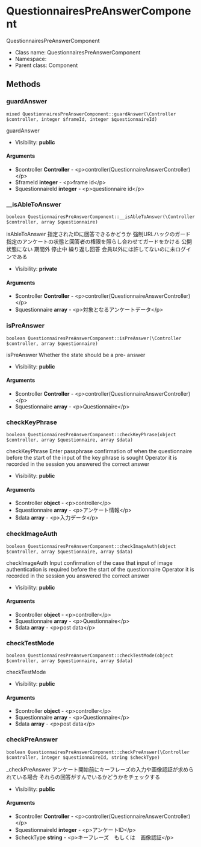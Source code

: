 QuestionnairesPreAnswerComponent
===============

QuestionnairesPreAnswerComponent




* Class name: QuestionnairesPreAnswerComponent
* Namespace: 
* Parent class: Component







Methods
-------


### guardAnswer

    mixed QuestionnairesPreAnswerComponent::guardAnswer(\Controller $controller, integer $frameId, integer $questionnaireId)

guardAnswer



* Visibility: **public**


#### Arguments
* $controller **Controller** - &lt;p&gt;controller(QuestionnaireAnswerController)&lt;/p&gt;
* $frameId **integer** - &lt;p&gt;frame id&lt;/p&gt;
* $questionnaireId **integer** - &lt;p&gt;questionnaire id&lt;/p&gt;



### __isAbleToAnswer

    boolean QuestionnairesPreAnswerComponent::__isAbleToAnswer(\Controller $controller, array $questionnaire)

isAbleToAnswer 指定されたIDに回答できるかどうか
強制URLハックのガード
指定のアンケートの状態と回答者の権限を照らし合わせてガードをかける
公開状態にない
期間外
停止中
繰り返し回答
会員以外には許してないのに未ログインである



* Visibility: **private**


#### Arguments
* $controller **Controller** - &lt;p&gt;controller(QuestionnaireAnswerController)&lt;/p&gt;
* $questionnaire **array** - &lt;p&gt;対象となるアンケートデータ&lt;/p&gt;



### isPreAnswer

    boolean QuestionnairesPreAnswerComponent::isPreAnswer(\Controller $controller, array $questionnaire)

isPreAnswer
Whether the state should be a pre- answer



* Visibility: **public**


#### Arguments
* $controller **Controller** - &lt;p&gt;controller(QuestionnaireAnswerController)&lt;/p&gt;
* $questionnaire **array** - &lt;p&gt;Questionnaire&lt;/p&gt;



### checkKeyPhrase

    boolean QuestionnairesPreAnswerComponent::checkKeyPhrase(object $controller, array $questionnaire, array $data)

checkKeyPhrase
Enter passphrase confirmation of when the questionnaire before the start of the input of the key phrase is sought
Operator it is recorded in the session you answered the correct answer



* Visibility: **public**


#### Arguments
* $controller **object** - &lt;p&gt;controller&lt;/p&gt;
* $questionnaire **array** - &lt;p&gt;アンケート情報&lt;/p&gt;
* $data **array** - &lt;p&gt;入力データ&lt;/p&gt;



### checkImageAuth

    boolean QuestionnairesPreAnswerComponent::checkImageAuth(object $controller, array $questionnaire, array $data)

checkImageAuth
Input confirmation of the case that input of image authentication is required before the start of the questionnaire
Operator it is recorded in the session you answered the correct answer



* Visibility: **public**


#### Arguments
* $controller **object** - &lt;p&gt;controller&lt;/p&gt;
* $questionnaire **array** - &lt;p&gt;Questionnaire&lt;/p&gt;
* $data **array** - &lt;p&gt;post data&lt;/p&gt;



### checkTestMode

    boolean QuestionnairesPreAnswerComponent::checkTestMode(object $controller, array $questionnaire, array $data)

checkTestMode



* Visibility: **public**


#### Arguments
* $controller **object** - &lt;p&gt;controller&lt;/p&gt;
* $questionnaire **array** - &lt;p&gt;Questionnaire&lt;/p&gt;
* $data **array** - &lt;p&gt;post data&lt;/p&gt;



### checkPreAnswer

    boolean QuestionnairesPreAnswerComponent::checkPreAnswer(\Controller $controller, integer $questionnaireId, string $checkType)

_checkPreAnswer
アンケート開始前にキーフレーズの入力や画像認証が求められている場合
それらの回答がすんでいるかどうかをチェックする



* Visibility: **public**


#### Arguments
* $controller **Controller** - &lt;p&gt;controller(QuestionnaireAnswerController)&lt;/p&gt;
* $questionnaireId **integer** - &lt;p&gt;アンケートID&lt;/p&gt;
* $checkType **string** - &lt;p&gt;キーフレーズ　もしくは　画像認証&lt;/p&gt;


